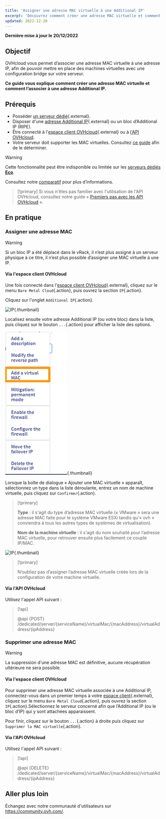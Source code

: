 ```yaml
---
title: 'Assigner une adresse MAC virtuelle à une Additional IP'
excerpt: 'Découvrez comment créer une adresse MAC virtuelle et comment l’associer à une Additional IP'
updated: 2022-12-20
---
```


**Dernière mise à jour le 20/12/2022**

## Objectif

OVHcloud vous permet d’associer une adresse MAC virtuelle à une adresse IP, afin de pouvoir mettre en place des machines virtuelles avec une configuration bridge sur votre serveur.

**Ce guide vous explique comment créer une adresse MAC virtuelle et comment l’associer à une adresse Additional IP.**

## Prérequis

- Posséder [un serveur dédié](https://www.ovh.com/ca/fr/serveurs_dedies/){.external}.
- Disposer d'une [adresse Additional IP](https://www.ovhcloud.com/fr-ca/bare-metal/){.external} ou un bloc d’Additional IP (RIPE).
- Être connecté à l'[espace client OVHcloud](https://ca.ovh.com/auth/?action=gotomanager&from=https://www.ovh.com/ca/fr/&ovhSubsidiary=qc){.external} ou à [l'API OVHcloud](https://ca.api.ovh.com/).
- Votre serveur doit supporter les MAC virtuelles. Consultez [ce guide](/pages/cloud/dedicated/network_support_virtual_mac) afin de le déterminer.

> [!warning]
> Cette fonctionnalité peut être indisponible ou limitée sur les [serveurs dédiés **Eco**](https://eco.ovhcloud.com/fr-ca/about/).
>
> Consultez notre [comparatif](https://eco.ovhcloud.com/fr-ca/compare/) pour plus d’informations.

> [!primary]
> Si vous n'êtes pas familier avec l'utilisation de l'API OVHcloud, consultez notre guide « [Premiers pas avec les API OVHcloud](/pages/account/api/first-steps) ».

## En pratique

### Assigner une adresse MAC

> [!warning]
>
> Si un bloc IP a été déplacé dans le vRack, il n’est plus assigné à un serveur physique à ce titre, il n’est plus possible d’assigner une MAC virtuelle à une IP.
>

#### Via l'espace client OVHcloud

Une fois connecté dans l'[espace client OVHcloud](https://ca.ovh.com/auth/?action=gotomanager&from=https://www.ovh.com/ca/fr/&ovhSubsidiary=qc){.external}, cliquez sur le menu `Bare Metal Cloud`{.action}, puis ouvrez la section `IP`{.action}.

Cliquez sur l'onglet `Additional IP`{.action}.

![IP](images/manageIPs2022.png){.thumbnail}

Localisez ensuite votre adresse Additional IP (ou votre bloc) dans la liste, puis cliquez sur le bouton `...`{.action} pour afficher la liste des options.

![IP](images/addvmac.png){.thumbnail}

Lorsque la boîte de dialogue « Ajouter une MAC virtuelle » apparaît, sélectionnez un type dans la liste déroulante, entrez un nom de machine virtuelle, puis cliquez sur `Confirmer`{.action}.

> [!primary]
>
> **Type** : il s'agit du type d’adresse MAC virtuelle (« VMware » sera une adresse MAC faite pour le système VMware ESXi tandis qu'« ovh » conviendra à tous les autres types de systèmes de virtualisation).
>
> **Nom de la machine virtuelle** : il s'agit du nom souhaité pour l’adresse MAC virtuelle, pour retrouver ensuite plus facilement ce couple IP/MAC.
>

![IP](images/addvmac2.png){.thumbnail}

> [!primary]
>
> N’oubliez pas d’assigner l’adresse MAC virtuelle créée lors de la configuration de votre machine virtuelle.
> 

#### Via l'API OVHcloud

Utilisez l'appel API suivant :

> [!api]
>
> @api {POST} /dedicated/server/{serviceName}/virtualMac/{macAddress}/virtualAddress/{ipAddress}

### Supprimer une adresse MAC

> [!warning]
>
> La suppression d'une adresse MAC est définitive, aucune récupération ultérieure ne sera possible.
>

#### Via l'espace client OVHcloud

Pour supprimer une adresse MAC virtuelle associée à une Additional IP, connectez-vous dans un premier temps à votre [espace client](https://ca.ovh.com/auth/?action=gotomanager&from=https://www.ovh.com/ca/fr/&ovhSubsidiary=qc){.external}, cliquez sur le menu `Bare Metal Cloud`{.action}, puis ouvrez la section `IP`{.action}.Sélectionnez le serveur concerné afin que l’Additional IP (ou le bloc d’IP) qui y sont attachées apparaissent.

Pour finir, cliquez sur le bouton `...`{.action} à droite puis cliquez sur `Supprimer la MAC virtuelle`{.action}.

#### Via l'API OVHcloud

Utilisez l'appel API suivant :

> [!api]
>
> @api {DELETE} /dedicated/server/{serviceName}/virtualMac/{macAddress}/virtualAddress/{ipAddress}
>

## Aller plus loin

Échangez avec notre communauté d'utilisateurs sur <https://community.ovh.com/>.

